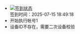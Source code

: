 - [![签到状态](https://github.com/womade/Cloud189-Actions/actions/workflows/main.yml/badge.svg?branch=main)](https://github.com/womade/Cloud189-Actions/actions/workflows/main.yml) <br> 签到时间：2025-07-15 18:49:18
- 开始执行帐号1
- 设备ID不存在，需要二次设备校验

